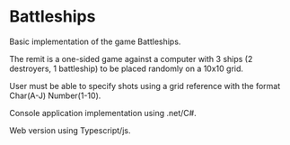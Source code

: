 # Battleships
Basic implementation of the game Battleships.

The remit is a one-sided game against a computer with 3 ships (2 destroyers, 1 battleship) to be placed randomly on a 10x10 grid. 

User must be able to specify shots using a grid reference with the format Char(A-J) Number(1-10).

Console application implementation using .net/C#.

Web version using Typescript/js.

